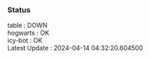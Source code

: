 ### Status


table : DOWN  
hogwarts : OK  
icy-bot : OK  
Latest Update : 2024-04-14 04:32:20.604500

